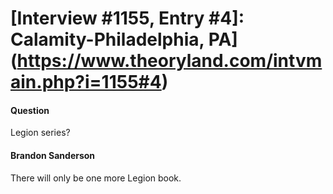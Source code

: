 # [Interview #1155, Entry #4]: Calamity-Philadelphia, PA](https://www.theoryland.com/intvmain.php?i=1155#4)

#### Question

Legion series?

#### Brandon Sanderson

There will only be one more Legion book.

